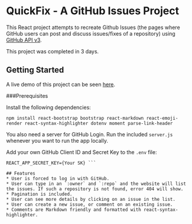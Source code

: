 # QuickFix - A GitHub Issues Project

This React project attempts to recreate Github Issues (the pages where GitHub users can post and discuss issues/fixes of a repository) using [GitHub API v3](https://docs.github.com/en/rest/reference/issues).

This project was completed in 3 days.

## Getting Started

A live demo of this project can be seen [here](https://quickfix-issues.netlify.app/).

###Prerequisites

Install the following dependencies:

```npm install react-bootstrap bootstrap react-markdown react-emoji-render react-syntax-highlighter dotenv moment parse-link-header```

You also need a server for GitHub Login. Run the included `server.js` whenever you want to run the app locally.

Add your own GitHub Client ID and Secret Key to the `.env` file:

``` REACT_APP_CLIENT_ID={Your CI}
REACT_APP_SECRET_KEY={Your SK} ```

## Features
* User is forced to log in with GitHub.
* User can type in an `:owner` and `:repo` and the website will list the issues. If such a repository is not found, error 404 will show.
* Pagination is included.
* User can see more details by clicking on an issue in the list.
* User can create a new issue, or comment on an existing issue.
* Comments are Markdown friendly and formatted with react-syntax-highlighter.
